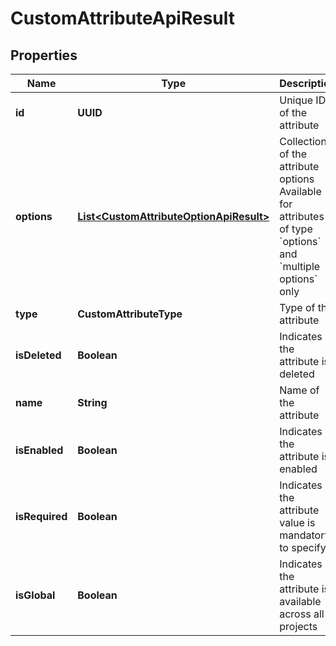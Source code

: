 

# CustomAttributeApiResult


## Properties

| Name | Type | Description | Notes |
|------------ | ------------- | ------------- | -------------|
|**id** | **UUID** | Unique ID of the attribute |  |
|**options** | [**List&lt;CustomAttributeOptionApiResult&gt;**](CustomAttributeOptionApiResult.md) | Collection of the attribute options   Available for attributes of type &#x60;options&#x60; and &#x60;multiple options&#x60; only |  |
|**type** | **CustomAttributeType** | Type of the attribute |  |
|**isDeleted** | **Boolean** | Indicates if the attribute is deleted |  |
|**name** | **String** | Name of the attribute |  |
|**isEnabled** | **Boolean** | Indicates if the attribute is enabled |  |
|**isRequired** | **Boolean** | Indicates if the attribute value is mandatory to specify |  |
|**isGlobal** | **Boolean** | Indicates if the attribute is available across all projects |  |



